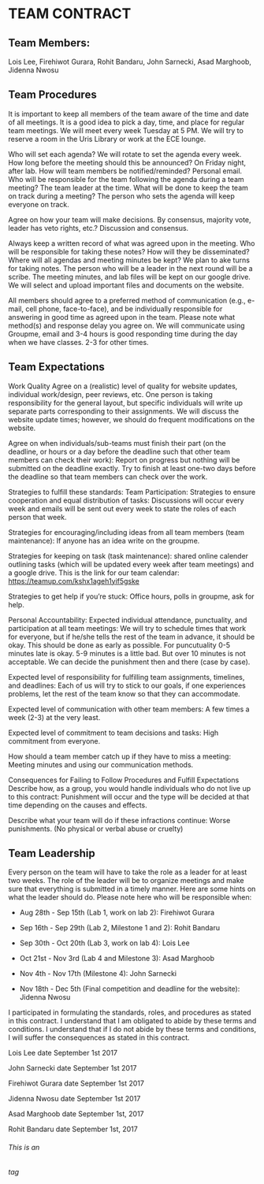 # TEAM CONTRACT

## Team Members: 
Lois Lee, Firehiwot Gurara, Rohit Bandaru, John Sarnecki, Asad Marghoob, Jidenna Nwosu

## Team Procedures

It is important to keep all members of the team aware of the time and date of all meetings. 
It is a good idea to pick a day, time, and place for regular team meetings. We will meet every 
week Tuesday at 5 PM. We will try to reserve a room in the Uris Library or work at the ECE lounge.

Who will set each agenda? We will rotate to set the agenda every week. 
How long before the meeting should this be announced? On Friday night, after lab. 
How will team members be notified/reminded? Personal email.
Who will be responsible for the team following the agenda during a team meeting? The team leader at the time. 
What will be done to keep the team on track during a meeting? The person who sets the agenda will keep everyone on track. 

Agree on how your team will make decisions. By consensus, majority vote, leader has veto rights, etc.? Discussion and consensus.

Always keep a written record of what was agreed upon in the meeting. Who will be responsible for taking these notes? How will they be disseminated? Where will all agendas and meeting minutes be kept? We plan to ake turns for taking notes. The person who will be a leader in the next round will be a scribe. The meeting minutes, and lab files  will be kept on our google drive. We will select and upload important files and documents on the website.

All members should agree to a preferred method of communication (e.g., e-mail, cell phone, face-to-face), and be individually responsible for answering in good time as agreed upon in the team. Please note what method(s) and response delay you agree on. We will communicate using Groupme, email and 3-4 hours is good responding time during the day when we have classes. 2-3 for other times. 

## Team Expectations

Work Quality
Agree on a (realistic) level of quality for website updates, individual work/design, peer reviews, etc. One person is taking responsibility for the general layout, but specific individuals will write up separate parts corresponding to their assignments. We will discuss the website update times; however, we should do frequent modifications on the website. 

Agree on when individuals/sub-teams must finish their part (on the deadline, or hours or a day before the deadline such that other team members can check their work):  Report on progress but nothing will be submitted on the deadline exactly. Try to finish at least one-two days before the deadline so that team members can check over the work.  

Strategies to fulfill these standards:
Team Participation:
Strategies to ensure cooperation and equal distribution of tasks: Discussions will occur every week and emails will be sent out every week to state the roles of each person that week.

Strategies for encouraging/including ideas from all team members (team maintenance): If anyone has an idea write on the groupme.

Strategies for keeping on task (task maintenance): shared online calender outlining tasks (which will be updated every week after team meetings) and a google drive. This is the link for our team calendar: https://teamup.com/kshx1ageh1yif5gske

Strategies to get help if you’re stuck: Office hours, polls in groupme, ask for help.

Personal Accountability:
Expected individual attendance, punctuality, and participation at all team meetings: We will try to schedule times that work for everyone, but if he/she tells the rest of the team in advance, it should be okay. This should be done as early as possible. For puncutuality 0-5 minutes late is okay. 5-9 minutes is a little bad. But over 10 minutes is not acceptable. We can decide the punishment then and there (case by case).

Expected level of responsibility for fulfilling team assignments, timelines, and deadlines: Each of us will try to stick to our goals, if one experiences problems, let the rest of the team know so that they can accommodate. 

Expected level of communication with other team members: A few times a week (2-3) at the very least.

Expected level of commitment to team decisions and tasks: High commitment from everyone. 

How should a team member catch up if they have to miss a meeting: Meeting minutes and using our communication methods.

Consequences for Failing to Follow Procedures and Fulfill Expectations
Describe how, as a group, you would handle individuals who do not live up to this contract: Punishment will occur and the type will be decided at that time depending on the causes and effects.

Describe what your team will do if these infractions continue: Worse punishments. (No physical or verbal abuse or cruelty)


## Team Leadership

Every person on the team will have to take the role as a leader for at least two weeks. The role of the leader will be to organize meetings and make sure that everything is submitted in a timely manner. Here are some hints on what the leader 
should do. Please note here who will be responsible when:


  * Aug 28th - Sep 15th (Lab 1, work on lab 2): Firehiwot Gurara

  * Sep 16th - Sep 29th (Lab 2, Milestone 1 and 2): Rohit Bandaru

  * Sep 30th - Oct 20th (Lab 3, work on lab 4): Lois Lee  

  * Oct 21st - Nov 3rd (Lab 4 and Milestone 3): Asad Marghoob

  * Nov 4th - Nov 17th (Milestone 4): John Sarnecki

  * Nov 18th - Dec 5th (Final competition and deadline for the website): Jidenna Nwosu
  

I participated in formulating the standards, roles, and procedures as stated in this contract.
I understand that I am obligated to abide by these terms and conditions.
I understand that if I do not abide by these terms and conditions, I will suffer the consequences as stated in this contract.


Lois Lee				     	date September 1st 2017

John Sarnecki 				date September 1st 2017

Firehiwot Gurara      date September 1st 2017

Jidenna Nwosu         date September 1st 2017

Asad Marghoob  		  	date September 1st, 2017

Rohit Bandaru         date September 1st, 2017


###### This is an <h6> tag

